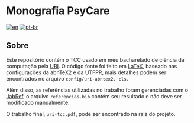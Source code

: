 # Monografia PsyCare
[![en](https://img.shields.io/badge/lang-en-red.svg)](https://github.com/PsyCare-org/psycare-monography/blob/main/README.md)
[![pt-br](https://img.shields.io/badge/lang-pt--br-green.svg)](https://github.com/PsyCare-org/psycare-monography/blob/main/README.pt-br.md)

## Sobre
Este repositório contém o TCC usado em meu bacharelado de ciência da computação pela [URI](https://www.uricer.edu.br/site/). O código fonte foi feito em [LaTeX](https://www.latex-project.org/help/documentation/), baseado nas configurações da abnTeX2 e da UTFPR, mais detalhes podem ser encontrados no arquivo `config/uri-abntex2. cls`.

Além disso, as referências utilizadas no trabalho foram gerenciadas com o [JabRef](https://www.jabref.org/), o arquivo `referencias.bib` contém seu resultado e não deve ser modificado manualmente.

O trabalho final, `uri-tcc.pdf`, pode ser encontrado na raiz do projeto.